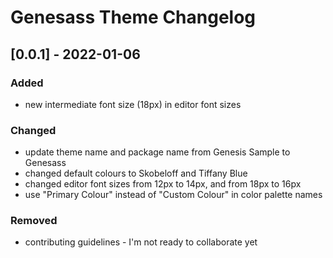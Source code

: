 # Genesass Theme Changelog

## [0.0.1] - 2022-01-06

### Added
- new intermediate font size (18px) in editor font sizes

### Changed
- update theme name and package name from Genesis Sample to Genesass
- changed default colours to Skobeloff and Tiffany Blue
- changed editor font sizes from 12px to 14px, and from 18px to 16px
- use "Primary Colour" instead of "Custom Colour" in color palette names

### Removed
- contributing guidelines - I'm not ready to collaborate yet
